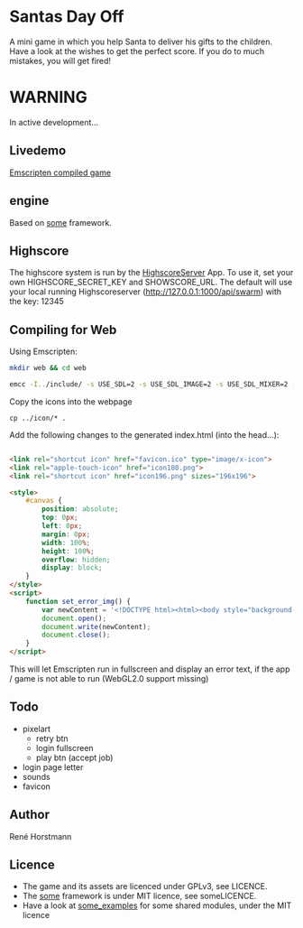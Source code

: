 # Santas Day Off
A mini game in which you help Santa to deliver his gifts to the children.
Have a look at the wishes to get the perfect score.
If you do to much mistakes, you will get fired!

# WARNING
In active development...

## Livedemo
[Emscripten compiled game](https://renehorstmann.github.io/santasdayoff/)

## engine
Based on [some](http://github.com/renehorstmann/some) framework.


## Highscore
The highscore system is run by the [HighscoreServer](https://github.com/renehorstmann/HighscoreServer) App.
To use it, set your own HIGHSCORE_SECRET_KEY and SHOWSCORE_URL.
The default will use your local running Highscoreserver (http://127.0.0.1:1000/api/swarm) with the key: 12345

## Compiling for Web

Using Emscripten:
```sh
mkdir web && cd web
```

```sh
emcc -I../include/ -s USE_SDL=2 -s USE_SDL_IMAGE=2 -s USE_SDL_MIXER=2 -s FULL_ES3=1 -s EXPORTED_FUNCTIONS='["_main", "_e_io_idbfs_synced"]' -s SDL2_IMAGE_FORMATS='["png"]'  --preload-file ../res -s ALLOW_MEMORY_GROWTH=1 -s ASYNCIFY=1 -s EXIT_RUNTIME=1 -s FETCH=1 -lidbfs.js -DOPTION_GLES -DOPTION_SDL -DOPTION_FETCH ../src/e/*.c ../src/p/*.c ../src/r/*.c ../src/u/*.c ../src/*.c -o index.html
```

Copy the icons into the webpage

````shell
cp ../icon/* .
````

Add the following changes to the generated index.html (into the head...):

```html

<link rel="shortcut icon" href="favicon.ico" type="image/x-icon">
<link rel="apple-touch-icon" href="icon180.png">
<link rel="shortcut icon" href="icon196.png" sizes="196x196">

<style>
    #canvas {
        position: absolute;
        top: 0px;
        left: 0px;
        margin: 0px;
        width: 100%;
        height: 100%;
        overflow: hidden;
        display: block;
    }
</style>
<script>
    function set_error_img() {
        var newContent = '<!DOCTYPE html><html><body style="background-color:black;"><h1 style="color:white;">Potato Browsers are not supported!</h1><p style="color:silver;">Full WebGL2.0 is needed!</p></body></html>';
        document.open();
        document.write(newContent);
        document.close();
    }
</script>
```
This will let Emscripten run in fullscreen and display an error text, if the app / game is not able to run (WebGL2.0 support missing)


## Todo
- pixelart
  - retry btn
  - login fullscreen
  - play btn (accept job)
- login page letter
- sounds
- favicon  



## Author
René Horstmann

## Licence
- The game and its assets are licenced under GPLv3, see LICENCE.
- The [some](https://github.com/renehorstmann/some) framework is under MIT licence, see someLICENCE.
- Have a look at [some_examples](https://github.com/renehorstmann/some_examples) for some shared modules, under the MIT licence
